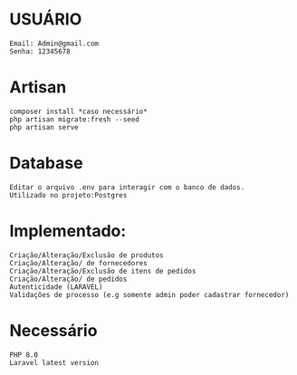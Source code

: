 # USUÁRIO
    Email: Admin@gmail.com
    Senha: 12345678

# Artisan
    composer install *caso necessário*
    php artisan migrate:fresh --seed
    php artisan serve
# Database
    Editar o arquivo .env para interagir com o banco de dados.
    Utilizado no projeto:Postgres

# Implementado:
    Criação/Alteração/Exclusão de produtos
    Criação/Alteração/ de fornecedores
    Criação/Alteração/Exclusão de itens de pedidos
    Criação/Alteração/ de pedidos
    Autenticidade (LARAVEL)
    Validações de processo (e.g somente admin poder cadastrar fornecedor)

# Necessário
    PHP 8.0
    Laravel latest version


